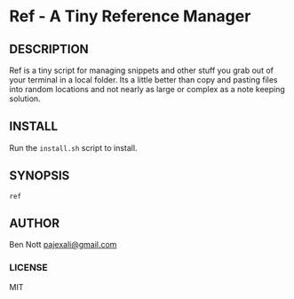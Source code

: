 # Ref - A Tiny Reference Manager

## DESCRIPTION

Ref is a tiny script for managing snippets and other stuff you grab out
of your terminal in a local folder. Its a little better than copy and
pasting files into random locations and not nearly as large or complex
as a note keeping solution.

## INSTALL

Run the `install.sh` script to install.

## SYNOPSIS

```
ref
```

## AUTHOR

Ben Nott <pajexali@gmail.com>

### LICENSE

MIT
